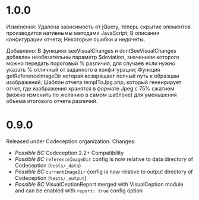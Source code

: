 # 1.0.0

Изменения:
Удалена зависимость от jQuery, теперь скрытие элементов производится нативнымы методами JavaScript;
В описании конфигурации отчета;
Некоторые ошибки и недочеты.

Добавлено:
В функциях seeVisualChanges и dontSeeVisualChanges добавлен необязательны параметр $deviation, значением которого можно передать пороговый % различия, для случаев если нужно указать % отличный от заданного в конфигурации;
Функция getReferenceImageDir которая возвращает полный путь к образцам изображений;
Шаблон отчета templToJpg.php, который гененрирует отчет, где изображения хранятся в формате Jpeg с 75% сжатием (можно изменить по желанию в самом шаблоне) для уменьшения объема итогового отчета различий.

# 0.9.0

Released under Codeception organization. Changes:

* *Possible BC* Codeception 2.2+ Compatibility
* *Possible BC* `referenceImageDir` config is now relative to data directory of Codeception (`tests/_data`)
* *Possible BC* `currentImageDir` config is now relative to output directory of Codeception (`tests/_output`)
* *Possible BC*  VisualCeptionReport merged with VisualCeption module and can be enabled with `report: true` config option
